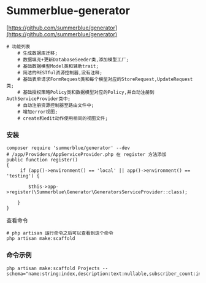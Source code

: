 # Summerblue-generator

[https://github.com/summerblue/generator](https://github.com/summerblue/generator)

```
# 功能列表
    # 生成数据库迁移;
    # 数据填充+更新DatabaseSeeder类,添加模型工厂;
    # 基础数据模型Model类和辅助trait;
    # 简洁的RESTful资源控制器,没有注释;
    # 基础表单请求FormRequest类和每个模型对应的StoreRequest,UpdateRequest类;
    # 基础授权策略Policy类和数据模型对应的Policy,并自动注册到AuthServiceProvider类中;
    # 自动注册资源控制器至路由文件中;
    # 增加error视图;
    # create和edit动作使用相同的视图文件;
```

### 安装

```
composer require 'summerblue/generator' --dev
# /app/Providers/AppServiceProvider.php 在 register 方法添加
public function register()
{
     if (app()->environment() == 'local' || app()->environment() == 'testing') {

        $this->app->register(\Summerblue\Generator\GeneratorsServiceProvider::class);

    }
}
```

查看命令

```
# php artisan 运行命令之后可以查看到这个命令
php artisan make:scaffold
```

### 命令示例

```
php artisan make:scaffold Projects --schema="name:string:index,description:text:nullable,subscriber_count:integer:unsigned,default(0)"
```




